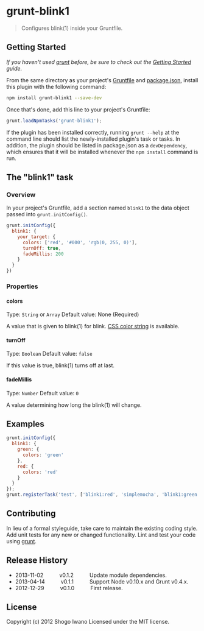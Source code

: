 # grunt-blink1

> Configures blink(1) inside your Gruntfile.

## Getting Started
_If you haven't used [grunt][] before, be sure to check out the [Getting Started][] guide._

From the same directory as your project's [Gruntfile][Getting Started] and [package.json][], install this plugin with the following command:

```bash
npm install grunt-blink1 --save-dev
```

Once that's done, add this line to your project's Gruntfile:

```js
grunt.loadNpmTasks('grunt-blink1');
```

If the plugin has been installed correctly, running `grunt --help` at the command line should list the newly-installed plugin's task or tasks. In addition, the plugin should be listed in package.json as a `devDependency`, which ensures that it will be installed whenever the `npm install` command is run.

[grunt]: http://gruntjs.com/
[Getting Started]: https://github.com/gruntjs/grunt/blob/devel/docs/getting_started.md
[package.json]: https://npmjs.org/doc/json.html

## The "blink1" task

### Overview
In your project's Gruntfile, add a section named `blink1` to the data object passed into `grunt.initConfig()`.

```js
grunt.initConfig({
  blink1: {
    your_target: {
      colors: ['red', '#000', 'rgb(0, 255, 0)'],
      turnOff: true,
      fadeMillis: 200
    }
  }
})
```

### Properties

#### colors
Type: `String` or `Array`
Default value: None (Required)

A value that is given to blink(1) for blink. [CSS color string](http://www.w3.org/TR/CSS21/syndata.html#color-units) is available.

#### turnOff
Type: `Boolean`
Default value: `false`

If this value is true, blink(1) turns off at last.

#### fadeMillis
Type: `Number`
Default value: `0`

A value determining how long the blink(1) will change.

## Examples

```js
grunt.initConfig({
  blink1: {
    green: {
      colors: 'green'
    },
    red: {
      colors: 'red'
    }
  }
});
grunt.registerTask('test', ['blink1:red', 'simplemocha', 'blink1:green']);
```

## Contributing
In lieu of a formal styleguide, take care to maintain the existing coding style. Add unit tests for any new or changed functionality. Lint and test your code using [grunt][].

## Release History
 * 2013-11-02   v0.1.2   Update module dependencies.
 * 2013-04-14   v0.1.1   Support Node v0.10.x and Grunt v0.4.x.
 * 2012-12-29   v0.1.0   First release.

## License
Copyright (c) 2012 Shogo Iwano
Licensed under the MIT license.

